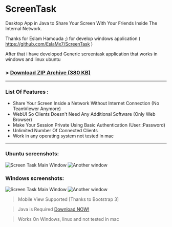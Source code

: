 ScreenTask
==========
Desktop App in Java to Share Your Screen With Your Friends Inside The Internal Network.

Thanks for Eslam Hamouda ;) for develop windows application ( https://github.com/EslaMx7/ScreenTask )

After that i have developed Generic screentask application that works in windows and linux ubuntu


### > [Download ZIP Archive (380 KB)](https://github.com/ahmadomar/ScreenTask/raw/master/ScreenTaskGeneric.zip)



------------------------------
### List Of Features : 
- Share Your Screen Inside a Network Without Internet Connection (No TeamViewer Anymore)
- WebUI So Clients Doesn't Need Any Additional Software (Only Web Browser)
- Make Your Session Private Using Basic Authentication (User::Password)
- Unlimited Number Of Connected Clients
- Work in any operating system not tested in mac

-----------------------
### Ubuntu screenshots:

![Screen Task Main Window](https://raw.githubusercontent.com/ahmadomar/ScreenTask/master/ubuntu1.png)
![Another window](https://raw.githubusercontent.com/ahmadomar/ScreenTask/master/ubuntu2.png)


### Windows screenshots:

![Screen Task Main Window](https://raw.githubusercontent.com/ahmadomar/ScreenTask/master/windows1.png)
![Another window](https://raw.githubusercontent.com/ahmadomar/ScreenTask/master/windows2.png)







> Mobile View Supported [Thanks to Bootstrap 3]

> Java is Required [Download NOW!](http://www.oracle.com/technetwork/java/javase/downloads/index.html)

> Works On Windows, linux and not tested in mac
